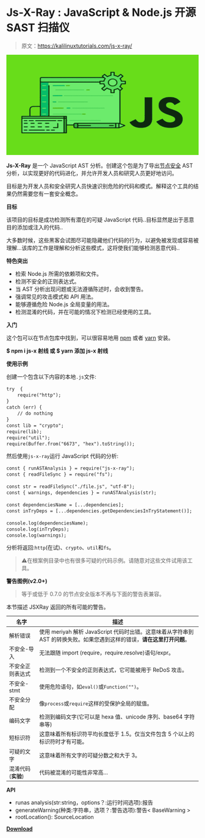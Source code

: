 # Js-X-Ray : JavaScript & Node.js 开源 SAST 扫描仪

> 原文：<https://kalilinuxtutorials.com/js-x-ray/>

[![Js-X-Ray : JavaScript & Node.js Open-Source SAST Scanner](img/d898a913ead017ca9bc62e29312332fe.png "Js-X-Ray : JavaScript & Node.js Open-Source SAST Scanner")](https://1.bp.blogspot.com/-k8u0UQ4I0hY/X9KzAbU4O9I/AAAAAAAAIG0/8WHzvVUDEKIgS-P16GzOY8_1bPXTiKslQCLcBGAsYHQ/s728/javascript.png)

**Js-X-Ray** 是一个 JavaScript AST 分析。创建这个包是为了导出[节点安全](https://github.com/ES-Community/nsecure) AST 分析，以实现更好的代码进化，并允许开发人员和研究人员更好地访问。

目标是为开发人员和安全研究人员快速识别危险的代码和模式。解释这个工具的结果仍然需要您有一套安全概念。

**目标**

该项目的目标是成功检测所有潜在的可疑 JavaScript 代码..目标显然是出于恶意目的添加或注入的代码..

大多数时候，这些黑客会试图尽可能隐藏他们代码的行为，以避免被发现或容易被理解…该库的工作是理解和分析这些模式，这将使我们能够检测恶意代码..

**特色突出**

*   检索 Node.js 所需的依赖项和文件。
*   检测不安全的正则表达式。
*   当 AST 分析出现问题或无法遵循陈述时，会收到警告。
*   强调常见的攻击模式和 API 用法。
*   能够遵循危险 Node.js 全局变量的用法。
*   检测混淆的代码，并在可能的情况下检测已经使用的工具。

**入门**

这个包可以在节点包库中找到，可以很容易地用 [npm](https://docs.npmjs.com/getting-started/what-is-npm) 或者 [yarn](https://yarnpkg.com) 安装。

**$ npm i js-x 射线
或
$ yarn 添加 js-x 射线**

**使用示例**

创建一个包含以下内容的本地`.js`文件:

```
try  {
    require("http");
}
catch (err) {
    // do nothing
}
const lib = "crypto";
require(lib);
require("util");
require(Buffer.from("6673", "hex").toString());
```

然后使用`js-x-ray`运行 JavaScript 代码的分析:

```
const { runASTAnalysis } = require("js-x-ray");
const { readFileSync } = require("fs");

const str = readFileSync("./file.js", "utf-8");
const { warnings, dependencies } = runASTAnalysis(str);

const dependenciesName = [...dependencies];
const inTryDeps = [...dependencies.getDependenciesInTryStatement()];

console.log(dependenciesName);
console.log(inTryDeps);
console.log(warnings);

```

分析将返回:`http`(在试)、`crypto`、`util`和`fs`。

> ⚠️在根案例目录中也有很多可疑的代码示例。请随意对这些文件试用该工具。

**警告图例(v2.0+)**

> 等于或低于 0.7.0 的节点安全版本不再与下面的警告表兼容。

本节描述 JSXRay 返回的所有可能的警告。

| 名字 | 描述 |
| --- | --- |
| 解析错误 | 使用 meriyah 解析 JavaScript 代码时出错。这意味着从字符串到 AST 的转换失败。如果您遇到这样的错误，**请在这里打开问题**。 |
| 不安全-导入 | 无法跟随 import (require，require.resolve)语句/expr。 |
| 不安全正则表达式 | 检测到一个不安全的正则表达式，它可能被用于 ReDoS 攻击。 |
| 不安全-stmt | 使用危险语句，如`eval()`或`Function("")`。 |
| 不安全分配 | 像`process`或`require`这样的受保护全局的赋值。 |
| 编码文字 | 检测到编码文字(它可以是 hexa 值、unicode 序列、base64 字符串等) |
| 短标识符 | 这意味着所有标识符平均长度低于 1.5。仅当文件包含 5 个以上的标识符时才有可能。 |
| 可疑的文字 | 这意味着所有文字的可疑分数之和大于 3。 |
| 混淆代码(**实验**) | 代码被混淆的可能性非常高… |

**API**

*   runas analysis(str:string，options？:运行时间选项):报告
*   generateWarning(种类:字符串，选项？:警告选项):警告< BaseWarning >
*   rootLocation(): SourceLocation

[**Download**](https://github.com/fraxken/js-x-ray)